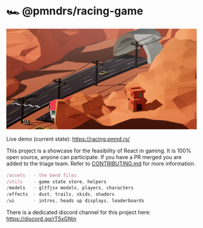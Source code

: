 # 🏎️ @pmndrs/racing-game

![img](thumbnail.webp)

Live demo (current state): https://racing.pmnd.rs/

This project is a showcase for the feasibility of React in gaming. It is 100% open source, anyone can participate. If you have a PR merged you are added to the triage team. Refer to [CONTRIBUTING.md](/CONTRIBUTING.md) for more information.

```jsx
/assets   - the bend files
/utils    - game state store, helpers
/models   - gltfjsx models, players, characters
/effects  - dust, trails, skids, shaders
/ui       - intros, heads up displays, leaderboards
```

There is a dedicated discord channel for this project here: https://discord.gg/rT5xGNjn
